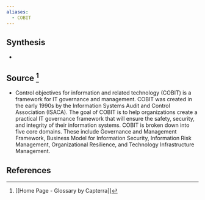 ```yaml
---
aliases:
  - COBIT
---
```

## Synthesis
- 
## Source [^1]
- Control objectives for information and related technology (COBIT) is a framework for IT governance and management. COBIT was created in the early 1990s by the Information Systems Audit and Control Association (ISACA). The goal of COBIT is to help organizations create a practical IT governance framework that will ensure the safety, security, and integrity of their information systems. COBIT is broken down into five core domains. These include Governance and Management Framework, Business Model for Information Security, Information Risk Management, Organizational Resilience, and Technology Infrastructure Management.
## References

[^1]: [[Home Page - Glossary by Capterra]]